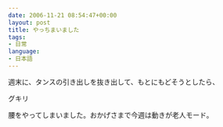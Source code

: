 ```yaml
---
date: 2006-11-21 08:54:47+00:00
layout: post
title: やっちまいました
tags:
- 日常
language:
- 日本語
---
```


週末に、タンスの引き出しを抜き出して、もとにもどそうとしたら、

グキリ

腰をやってしまいました。おかげさまで今週は動きが老人モード。
